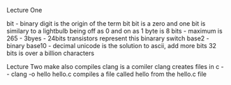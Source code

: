 Lecture One

bit - binary digit is the origin of the term bit
bit is a zero and one
bit is similary to a lightbulb being off as 0 and on as 1
byte is 8 bits - maximum is 265 - 3byes - 24bits
transistors represent this binarary switch
base2 - binary
base10 - decimal
unicode is the solution to ascii, add more bits 
32 bits is over a billion characters

Lecture Two
make also compiles
clang is a comiler
clang creates files in c -- clang -o hello hello.c
compiles a file called hello from the hello.c file

